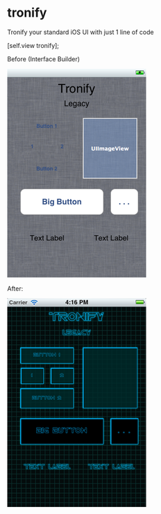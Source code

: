 tronify
=======

Tronify your standard iOS UI with just 1 line of code

[self.view tronify];


Before (Interface Builder)

<img src="https://github.com/torinnguyen/tronify/raw/master/screenshot_before.png" />


After:

<img src="https://github.com/torinnguyen/tronify/raw/master/screenshot_after.png" />

